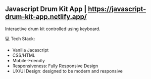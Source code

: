 Javascript Drum Kit App | https://javascript-drum-kit-app.netlify.app/
---
Interactive drum kit controlled using keyboard.

💻 Tech Stack:
- Vanilla Jacascript
- CSS/HTML
- Mobile-Friendly
- Responsiveness: Fully Responsive Design
- UX/UI Design: designed to be modern and responsive
